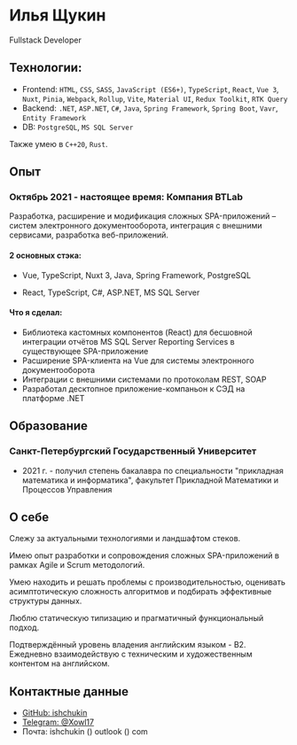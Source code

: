 # Илья Щукин

Fullstack Developer

## Технологии:

- Frontend: `HTML`, `CSS`, `SASS`, `JavaScript (ES6+)`, `TypeScript`, `React`, `Vue 3`, `Nuxt`, `Pinia`, `Webpack`, `Rollup`, `Vite`, `Material UI`, `Redux Toolkit`, `RTK Query`
- Backend: `.NET`, `ASP.NET`, `C#`, `Java`, `Spring Framework`, `Spring Boot`, `Vavr`, `Entity Framework`
- DB: `PostgreSQL`, `MS SQL Server`

Также умею в `C++20`, `Rust`.

## Опыт

### Октябрь 2021 - настоящее время: Компания BTLab

Разработка, расширение и модификация сложных SPA-приложений – систем электронного документооборота, интеграция с внешними сервисами, разработка веб-приложений.

#### 2 основных стэка:

- Vue, TypeScript, Nuxt 3, Java, Spring Framework, PostgreSQL

- React, TypeScript, C#, ASP.NET, MS SQL Server

#### Что я сделал:

- Библиотека кастомных компонентов (React) для бесшовной интеграции отчётов MS SQL Server Reporting Services в существующее SPA-приложение
- Расширение SPA-клиента на Vue для системы электронного документооборота
- Интеграции с внешними системами по протоколам REST, SOAP
- Разработал десктопное приложение-компаньон к СЭД на платформе .NET

## Образование

### Санкт-Петербургский Государственный Университет

- 2021 г. - получил степень бакалавра по специальности "прикладная математика и информатика", факультет Прикладной Математики и Процессов Управления

## О себе

Слежу за актуальными технологиями и ландшафтом стеков.

Имею опыт разработки и сопровождения сложных SPA-приложений в рамках Agile и Scrum методологий.

Умею находить и решать проблемы с производительностью, оценивать асимптотическую сложность алгоритмов и подбирать эффективные структуры данных.

Люблю статическую типизацию и прагматичный функциональный подход.

Подтверждённый уровень владения английским языком - B2. Ежедневно взаимодействую с техническим и художественным контентом на английском.

## Контактные данные

- [GitHub: ishchukin](https://github.com/ishchukin)
- [Telegram: @Xowl17](https://t.me/Xowl17)
- Почта: ishchukin () outlook () com
